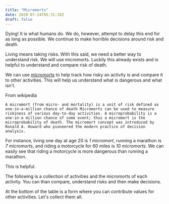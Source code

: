 ```yaml
---
title: "Micromorts"
date: 2020-07-24T05:31:18Z
draft: false
---
```


Dying! It is what humans do. We do, however, attempt to delay this end for as long as possible. We continue to make horrible decisions around risk and death. 

Living means taking risks. With this said, we need a better way to understand risk. We will use micromorts. Luckily this already exists and is helpful to understand and compare risk of death. 

We can use [micromorts](https://en.wikipedia.org/wiki/Micromort) to help track how risky an activity is and compare it to other activities. This will help us understand what is dangerous and what isn't. 

From wikipedia

    A micromort (from micro- and mortality) is a unit of risk defined as one-in-a-million chance of death Micromorts can be used to measure riskiness of various day-to-day activities. A microprobability is a one-in-a million chance of some event; thus a micromort is the microprobability of death. The micromort concept was introduced by Ronald A. Howard who pioneered the modern practice of decision analysis.


For instance, living one day at age 20 is *1 micromort*, running a marathon is *7 micromorts*, and riding a motorcycle for 60 miles is *10 micromorts*. We can easily see that riding a motorcycle is more dangerous than running a marathon. 


This is helpful. 

The following is a collection of activities and the micromorts of each activity. You can than compare, understand risks and then make decisions. 

At the bottom of the table is a form where you can contribute values for other activities. Let's collect them all. 